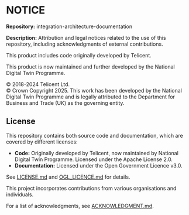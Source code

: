 # NOTICE

**Repository:** integration-architecture-documentation

**Description:** Attribution and legal notices related to the use of this repository, including acknowledgments of external contributions.  

<!-- SPDX-License-Identifier: OGL-UK-3.0 -->

This product includes code originally developed by Telicent.

This product is now maintained and further developed by the National Digital Twin Programme.

© 2018-2024 Telicent Ltd.  
© Crown Copyright 2025. This work has been developed by the National Digital Twin Programme and is legally attributed to the Department for Business and Trade (UK) as the governing entity.

## License
This repository contains both source code and documentation, which are covered by different licenses:
- **Code:** Originally developed by Telicent, now maintained by National Digital Twin Programme. Licensed under the Apache License 2.0.
- **Documentation:** Licensed under the Open Government Licence v3.0.

See [LICENSE.md](LICENSE.md) and [OGL_LICENCE.md](OGL_LICENCE.md) for details.

This project incorporates contributions from various organisations and individuals.

For a list of acknowledgments, see [ACKNOWLEDGMENT.md](ACKNOWLEDGEMENT.md).  
